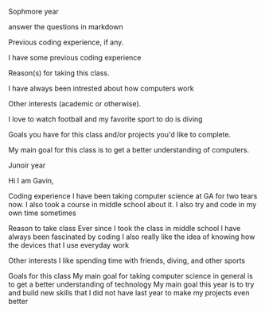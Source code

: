 Sophmore year

answer the questions in markdown

Previous coding experience, if any. 

I have some previous coding experience
 
 
Reason(s) for taking this class. 

I have always been intrested about how computers work


Other interests (academic or otherwise). 

I love to watch football and my favorite sport to do is diving


Goals you have for this class and/or projects you'd like to complete. 

My main goal for this class is to get a better understanding of computers.


Junoir year


Hi I am Gavin,

Coding experience
I have been taking computer science at GA for two tears now.
I also took a course in middle school about it.
I also try and code in my own time sometimes

Reason to take class
Ever since I took the class in middle school I have always been fascinated by coding
I also really like the idea of knowing how the devices that I use everyday work

Other interests
I like spending time with friends, diving, and other sports

Goals for this class
My main goal for taking computer science in general is to get a better understanding of technology
My main goal this year is to try and build new skills that I did not have last year to make my projects even better
